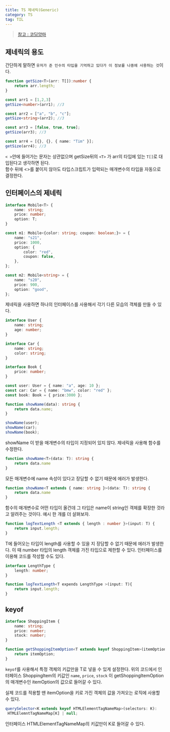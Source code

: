 ```yaml
---
title: TS 제네릭(Generic)
category: TS
tag: TIL
---
```


> [참고 : 코딩앙마](https://youtu.be/pReXmUBjU3E)


## 제네릭의 용도

간단하게 말하면 `유저가 준 인수의 타입을 기억하고 있다가 이 정보를 나중에 사용하는 것`이다.

```ts
function getSize<T>(arr: T[]):number {
    return arr.length;
}

const arr1 = [1,2,3]
getSize<number>(arr1); //3

const arr2 = ["a", "b", "c"];
getSize<string>(arr2); //3

const arr3 = [false, true, true];
getSize(arr3); //3

const arr4 = [{}, {}, { name: "Tim" }];
getSize(arr4); //3
```

`< >`안에 들어가는 문자는 상관없으며 getSize뒤의 `<T>` 가 arr의 타입에 있는 `T[]`로 대입된다고 생각하면 된다.<br>
함수 뒤에 <>를 붙이지 않아도 타입스크립트가 입력되는 매개변수의 타입을 자동으로 결정한다.


## 인터페이스의 제네릭

```ts
interface Mobile<T> {
    name: string;
    price: number;
    option: T;
}

const m1: Mobile<{color: string; coupon: boolean;}> = {
    name: "s21",
    price: 1000,
    option: {
        color: "red",
        coupon: false,
    },
};

const m2: Mobile<string> = {
    name: "s20",
    price: 900,
    option: "good",
};
```

제네릭을 사용하면 하나의 인터페이스를 사용해서 각기 다른 모습의 객체를 만들 수 있다.

```ts
interface User {
    name: string;
    age: number;
}

interface Car {
    name: string;
    color: string;
}

interface Book {
    price: number;
}

const user: User = { name: "a", age: 10 };
const car: Car = { name: "bmw", color: "red" };
const book: Book = { price:3000 };

function showName(data): string {
    return data.name;
}

showName(user);
showName(car);
showName(book);

```

showName 이 받을 매개변수의 타입이 지정되어 있지 않다. 제네릭을 사용해 함수를 수정한다.

```ts
function showName<T>(data: T): string {
    return data.name
}
```

모든 매개변수에 name 속성이 있다고 장담할 수 없기 때문에 에러가 발생한다.

```ts
function showName<T extends { name: string }>(data: T): string {
    return data.name
}
```

함수의 매개변수로 어떤 타입이 올건데 그 타입은 name이 string인 객체를 확장한 것라고 알려주는 것이다. 예시 한 개를 더 살펴보자.


```ts
function logTextLength <T extends { length : number }>(input: T) {
    return input.length;
}
```

T에 들어오는 타입이 length를 사용할 수 있을 지 장담할 수 없기 때문에 에러가 발생한다. 이 때 number 타입의 length 객체를 가진 타입으로 제한할 수 있다. 인터페이스를 이용해 코드를 작성할 수도 있다.


```ts
interface LengthType {
    length: number;
}

function logTextLength<T expends LengthType >(input: T){
    return input.length;
}
```

## keyof

```ts
interface ShoppingItem {
    name: string;
    price: number;
    stock: number;
}

function getShoppingItemOption<T extends keyof ShoppingItem>(itemOption: T) {
    return itemOption;
}
```

`keyof`를 사용해서 특정 객체의 키값만을 T로 넣을 수 있게 설정한다. 위의 코드에서 인터페이스 ShoppingItem의 키값인 `name`, `price`, `stock` 이 getShoppingItemOption의 매개변수인 itemOption의 값으로 들어갈 수 있다.



실제 코드를 적용할 땐 itemOption을 키로 가진 객체의 값을 가져오는 로직에 사용할 수 있다.

```ts
querySelector<K extends keyof HTMLElementTagNameMap>(selectors: K):
 HTMLElemntTagNameMap[K] | null;
```

인터페이스 HTMLElementTagNameMap의 키값만이 K로 들어갈 수 있다.